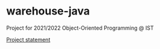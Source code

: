 # warehouse-java
Project for 2021/2022 Object-Oriented Programming @ IST

[Project statement](p.pdf)
